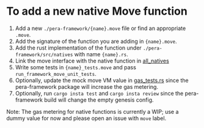 # To add a new native Move function

1. Add a new `./pera-framework/{name}.move` file or find an appropriate `.move`.
2. Add the signature of the function you are adding in `{name}.move`. 
3. Add the rust implementation of the function under `./pera-framework/src/natives` with name `{name}.rs`.
4. Link the move interface with the native function in [all_natives](https://github.com/MystenLabs/sui/blob/main/crates/pera-framework/src/natives/mod.rs#L23)
5. Write some tests in `{name}_tests.move` and pass `run_framework_move_unit_tests`.
6. Optionally, update the mock move VM value in [gas_tests.rs](https://github.com/MystenLabs/sui/blob/276356e168047cdfce71814cb14403f4653a3656/crates/pera-core/src/unit_tests/gas_tests.rs) since the pera-framework package will increase the gas metering.
7. Optionally, run `cargo insta test` and `cargo insta review` since the pera-framework build will change the empty genesis config.

Note: The gas metering for native functions is currently a WIP; use a dummy value for now and please open an issue with `move` label.
